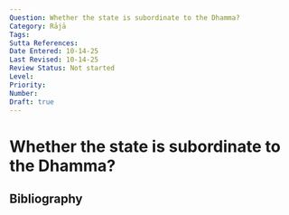 ```yaml
---
Question: Whether the state is subordinate to the Dhamma?
Category: Rājā
Tags: 
Sutta References: 
Date Entered: 10-14-25
Last Revised: 10-14-25
Review Status: Not started
Level: 
Priority: 
Number: 
Draft: true
---
```


# Whether the state is subordinate to the Dhamma?

## Bibliography

<!-- 

Notes:



-->